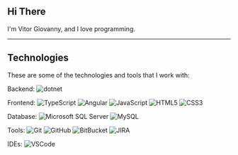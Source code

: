## Hi There

I'm Vitor Giovanny, and I love programming.


---
## Technologies

These are some of the technologies and tools that I work with:

Backend: ![dotnet]()

Frontend:
![TypeScript](https://img.shields.io/badge/-TypeScript-007ACC?style=flat-square&logo=typescript&logoColor=white)
![Angular](https://img.shields.io/badge/-Angular-DD0031?style=flat-square&logo=angular)
![JavaScript](https://img.shields.io/badge/-JavaScript-black?style=flat-square&logo=javascript)
![HTML5](https://img.shields.io/badge/-HTML5-E34F26?style=flat-square&logo=html5&logoColor=white)
![CSS3](https://img.shields.io/badge/-CSS3-1572B6?style=flat-square&logo=css3)

Database:
![Microsoft SQL Server](https://img.shields.io/badge/-SQL%20Server-CC2927?style=flat-square&logo=microsoft-sql-server&logoColor=white)
![MySQL](https://img.shields.io/badge/-MySQL-4479A1?style=flat-square&logo=mysql&logoColor=white)

Tools: 
![Git](https://img.shields.io/badge/-Git-black?style=flat-square&logo=git)
![GitHub](https://img.shields.io/badge/-GitHub-181717?style=flat-square&logo=github)
![BitBucket](https://img.shields.io/badge/-BitBucket-darkblue?style=flat-square&logo=bitbucket)
![JIRA](https://img.shields.io/badge/-JIRA-0052CC?style=flat-square&logo=jira)

IDEs:
![VSCode](https://img.shields.io/badge/-VSCode-007ACC?style=flat-square&logo=visual-studio-code&logoColor=white)